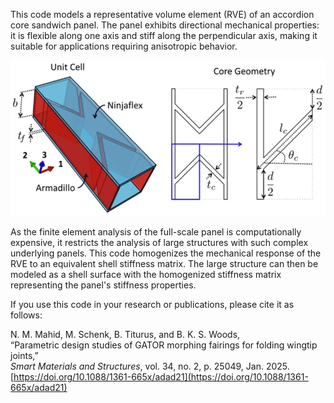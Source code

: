 
This code models a representative volume element (RVE) of an accordion core sandwich panel. The panel exhibits directional mechanical properties: it is flexible along one axis and stiff along the perpendicular axis, making it suitable for applications requiring anisotropic behavior.

![Representative volume element of the panel](RVE.png)

As the finite element analysis of the full-scale panel is computationally expensive, it restricts the analysis of large structures with such complex underlying panels. This code homogenizes the mechanical response of the RVE to an equivalent shell stiffness matrix. The large structure can then be modeled as a shell surface with the homogenized stiffness matrix representing the panel's stiffness properties.

If you use this code in your research or publications, please cite it as follows:

N. M. Mahid, M. Schenk, B. Titurus, and B. K. S. Woods,  
“Parametric design studies of GATOR morphing fairings for folding wingtip joints,”  
*Smart Materials and Structures*, vol. 34, no. 2, p. 25049, Jan. 2025.  
[https://doi.org/10.1088/1361-665x/adad21](https://doi.org/10.1088/1361-665x/adad21)
